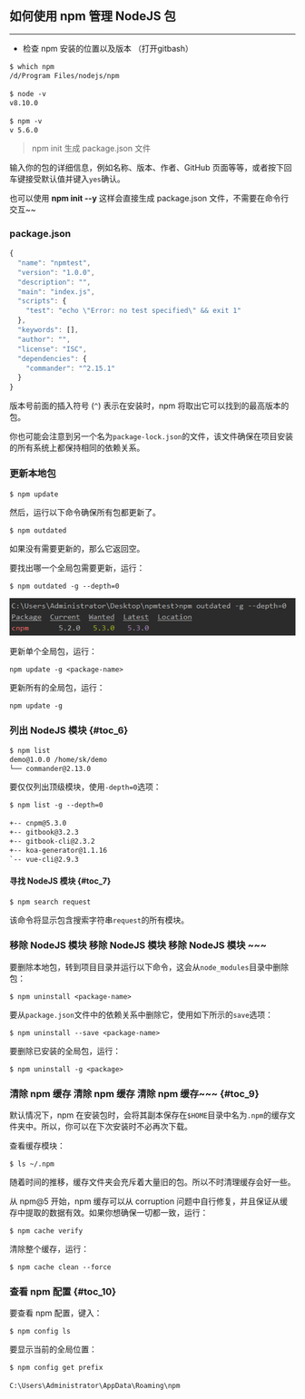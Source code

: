 ## 如何使用 npm 管理 NodeJS 包

---

* 检查 npm 安装的位置以及版本 （打开gitbash）

```
$ which npm 
/d/Program Files/nodejs/npm

$ node -v
v8.10.0

$ npm -v 
v 5.6.0
```

> npm init 生成 package.json 文件

输入你的包的详细信息，例如名称、版本、作者、GitHub 页面等等，或者按下回车键接受默认值并键入`yes`确认。

也可以使用 **npm init --y** 这样会直接生成 package.json 文件，不需要在命令行交互~~

### **package.json**

```js
{
  "name": "npmtest",
  "version": "1.0.0",
  "description": "",
  "main": "index.js",
  "scripts": {
    "test": "echo \"Error: no test specified\" && exit 1"
  },
  "keywords": [],
  "author": "",
  "license": "ISC",
  "dependencies": {
    "commander": "^2.15.1"
  }
}
```

版本号前面的插入符号 \(`^`\) 表示在安装时，npm 将取出它可以找到的最高版本的包。

你也可能会注意到另一个名为`package-lock.json`的文件，该文件确保在项目安装的所有系统上都保持相同的依赖关系。

### 更新本地包

```js
$ npm update
```

然后，运行以下命令确保所有包都更新了。

```
$ npm outdated
```

如果没有需要更新的，那么它返回空。

要找出哪一个全局包需要更新，运行：

```
$ npm outdated -g --depth=0
```

![](/assets/微信截图_20180514232615.png)

更新单个全局包，运行：

```
npm update -g <package-name>
```

更新所有的全局包，运行：

```
npm update -g
```

### 列出 NodeJS 模块 {#toc_6}

```
$ npm list
demo@1.0.0 /home/sk/demo
└── commander@2.13.0
```

要仅仅列出顶级模块，使用`-depth=0`选项：

    $ npm list -g --depth=0

    +-- cnpm@5.3.0
    +-- gitbook@3.2.3
    +-- gitbook-cli@2.3.2
    +-- koa-generator@1.1.16
    `-- vue-cli@2.9.3

#### 寻找 NodeJS 模块 {#toc_7}

```
$ npm search request
```

该命令将显示包含搜索字符串`request`的所有模块。

### 移除 NodeJS 模块 移除 NodeJS 模块 移除 NodeJS 模块 ~~~

要删除本地包，转到项目目录并运行以下命令，这会从`node_modules`目录中删除包：

```
$ npm uninstall <package-name>
```

要从`package.json`文件中的依赖关系中删除它，使用如下所示的`save`选项：

```
$ npm uninstall --save <package-name>
```

要删除已安装的全局包，运行：

```
$ npm uninstall -g <package>
```

### 清除 npm 缓存 清除 npm 缓存 清除 npm 缓存~~~ {#toc_9}

默认情况下，npm 在安装包时，会将其副本保存在`$HOME`目录中名为`.npm`的缓存文件夹中。所以，你可以在下次安装时不必再次下载。

查看缓存模块：

```
$ ls ~/.npm
```

随着时间的推移，缓存文件夹会充斥着大量旧的包。所以不时清理缓存会好一些。

从 npm@5 开始，npm 缓存可以从 corruption 问题中自行修复，并且保证从缓存中提取的数据有效。如果你想确保一切都一致，运行：

```
$ npm cache verify
```

清除整个缓存，运行：

```
$ npm cache clean --force
```

### 查看 npm 配置 {#toc_10}

要查看 npm 配置，键入：

```
$ npm config ls
```

要显示当前的全局位置：

```
$ npm config get prefix

C:\Users\Administrator\AppData\Roaming\npm
```



